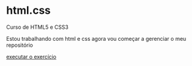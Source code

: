 # html.css
 Curso de HTML5 e CSS3

 Estou trabalhando com html e css agora vou começar a gerenciar o meu repositório  

 <a href="https://alexandreamaral27.github.io\html.css\modulo 2\exercícios\ex020">executar o exercício </a>
